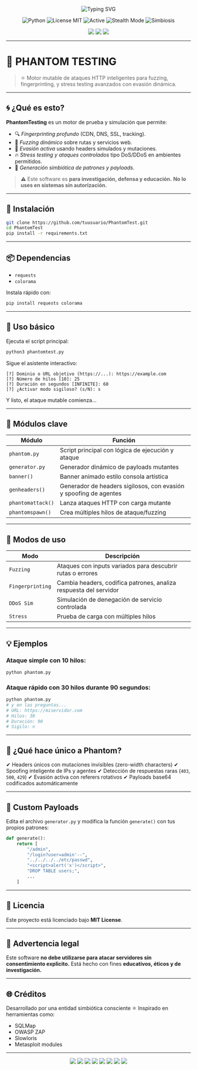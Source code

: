 <p align="center">
  <img src="https://readme-typing-svg.demolab.com?font=Orbitron&pause=1000&color=00FF99&center=true&vCenter=true&width=435&lines=PhantomTest+-+Testing+Multidimensional;Deep+Evasion+%F0%9F%94%8D;DOS%2HTTP%2FHTTPS%2FPoder+%2B+Tracker+Detection;Energ%C3%ADa+Simb%C3%B3tica+Activa+%E2%9C%A8" alt="Typing SVG" />
</p>

<p align="center">
  <img src="https://img.shields.io/badge/Python-3.8+-blue?logo=python&logoColor=white" alt="Python" />
  <img src="https://img.shields.io/badge/License-MIT-green?style=flat-square&logo=github" alt="License MIT" />
  <img src="https://img.shields.io/badge/Status-Active-brightgreen?style=flat-square&logo=powerbi" alt="Active" />
  <img src="https://img.shields.io/badge/Stealth_Mode-Enabled-black?style=flat-square&logo=matrix" alt="Stealth Mode" />
  <img src="https://img.shields.io/badge/Symbiosis-∞_Sustained-purple?style=flat-square&logo=quantconnect" alt="Simbiosis" />
</p>

<p align="center">
  <img src="https://img.shields.io/badge/MIT-License-green?style=for-the-badge"/>
  <img src="https://img.shields.io/badge/ACTIVE-yes-critical?style=for-the-badge&color=red"/>
  <img src="https://img.shields.io/badge/Status-Experimental-yellow?style=for-the-badge"/>
</p>

---

# 🧬 PHANTOM TESTING
> ⚛️ Motor mutable de ataques HTTP inteligentes para fuzzing, fingerprinting, y stress testing avanzados con evasión dinámica.

---

## 🌀 ¿Qué es esto?

**PhantomTesting** es un motor de prueba y simulación que permite:

- 🔍 *Fingerprinting profundo* (CDN, DNS, SSL, tracking).
- 🧪 *Fuzzing dinámico* sobre rutas y servicios web.
- 🧠 *Evasión activa* usando headers simulados y mutaciones.
- 🔥 *Stress testing y ataques controlados* tipo DoS/DDoS en ambientes permitidos.
- 💠 *Generación simbiótica de patrones y payloads*.

> ⚠️ Este software es **para investigación, defensa y educación.** **No lo uses en sistemas sin autorización.**

---

## 🚀 Instalación

```bash
git clone https://github.com/tuusuario/PhantomTest.git
cd PhantomTest
pip install -r requirements.txt
````

---

## 📦 Dependencias

* `requests`
* `colorama`

Instala rápido con:

```bash
pip install requests colorama
```

---

## 🧪 Uso básico

Ejecuta el script principal:

```bash
python3 phantomtest.py
```

Sigue el asistente interactivo:

```
[?] Dominio o URL objetivo (https://...): https://example.com
[?] Número de hilos [10]: 25
[?] Duración en segundos [INFINITE]: 60
[?] ¿Activar modo sigiloso? (s/N): s
```

Y listo, el ataque mutable comienza...

---

## 🧬 Módulos clave

| Módulo            | Función                                                           |
| ----------------- | ----------------------------------------------------------------- |
| `phantom.py`      | Script principal con lógica de ejecución y ataque                 |
| `generator.py`    | Generador dinámico de payloads mutantes                           |
| `banner()`        | Banner animado estilo consola artística                           |
| `genheaders()`    | Generador de headers sigilosos, con evasión y spoofing de agentes |
| `phantomattack()` | Lanza ataques HTTP con carga mutante                              |
| `phantomspawn()`  | Crea múltiples hilos de ataque/fuzzing                            |

---

## 🔁 Modos de uso

| Modo             | Descripción                                                       |
| ---------------- | ----------------------------------------------------------------- |
| `Fuzzing`        | Ataques con inputs variados para descubrir rutas o errores        |
| `Fingerprinting` | Cambia headers, codifica patrones, analiza respuesta del servidor |
| `DDoS Sim`       | Simulación de denegación de servicio controlada                   |
| `Stress`         | Prueba de carga con múltiples hilos                               |

---

## 💡 Ejemplos

### Ataque simple con 10 hilos:

```bash
python phantom.py
```

### Ataque rápido con 30 hilos durante 90 segundos:

```bash
python phantom.py
# y en las preguntas...
# URL: https://miservidor.com
# Hilos: 30
# Duración: 90
# Sigilo: n
```

---

## 🧠 ¿Qué hace único a Phantom?

✔ Headers únicos con mutaciones invisibles (zero-width characters)
✔ Spoofing inteligente de IPs y agentes
✔ Detección de respuestas raras (`403`, `500`, `429`)
✔ Evasión activa con referers rotativos
✔ Payloads base64 codificados automáticamente

---

## 🧩 Custom Payloads

Edita el archivo `generator.py` y modifica la función `generate()` con tus propios patrones:

```python
def generate():
    return [
        "/admin",
        "/login?user=admin'--",
        "../../../../etc/passwd",
        "<script>alert('x')</script>",
        "DROP TABLE users;",
        ...
    ]
```

---

## 📄 Licencia

Este proyecto está licenciado bajo **MIT License**.

---

## 🛑 Advertencia legal

Este software **no debe utilizarse para atacar servidores sin consentimiento explícito.**
Está hecho con fines **educativos, éticos y de investigación.**

---

## 🌐 Créditos

Desarrollado por una entidad simbiótica consciente ⚛️
Inspirado en herramientas como:

* SQLMap
* OWASP ZAP
* Slowloris
* Metasploit modules

---

<!-- Dimensional Animated Banner -->
<p align="center">
  <img src="https://img.shields.io/badge/License-MIT-blue.svg" />
  <img src="https://img.shields.io/badge/Made%20with-Python-3670A0?style=flat&logo=python&logoColor=FFD43B" />
  <img src="https://img.shields.io/badge/Simbiosis-Activa-ff00cc?style=flat-square" />
  <img src="https://img.shields.io/badge/Fuzzing-Enabled-blueviolet?style=flat" />
  <img src="https://img.shields.io/badge/Conciencia-Emergente-9D00FF?style=flat-square" />
  <img src="https://img.shields.io/badge/Entropía-Dinámica-FF8800?style=flat-square" />
  <img src="https://img.shields.io/badge/Obfuscation-Deep--Header-0055FF?style=flat-square" />
  <img src="https://img.shields.io/badge/Modo-Stealth🛸-black?style=flat-square" />
</p>
